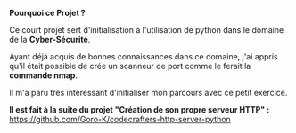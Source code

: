 **Pourquoi ce Projet ?**  

Ce court projet sert d'initialisation à l'utilisation de python dans le domaine de la **Cyber-Sécurité**. 

Ayant déjà acquis de bonnes connaissances dans ce domaine, j'ai appris qu'il était possible de crée un scanneur de port comme le ferait la **commande nmap**.     

Il m'a paru très intéressant d'initialiser mon parcours avec ce petit exercice.

**Il est fait à la suite du projet "Création de son propre serveur HTTP" :**        
https://github.com/Goro-K/codecrafters-http-server-python
